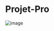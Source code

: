 # Projet-Pro
![image](https://github.com/ismahane92/Projet-Pro/assets/134289075/767a5bbd-4d35-47eb-85c1-1635e92da8bd)
